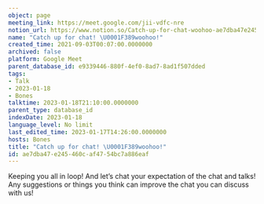```yaml
---
object: page
meeting_link: https://meet.google.com/jii-vdfc-nre
notion_url: https://www.notion.so/Catch-up-for-chat-woohoo-ae7dba47e245460caf4754bc7a886eaf
name: "Catch up for chat! \U0001F389woohoo!"
created_time: 2021-09-03T00:07:00.0000000
archived: false
platform: Google Meet
parent_database_id: e9339446-880f-4ef0-8ad7-8ad1f507dded
tags:
- Talk
- 2023-01-18
- Bones
talktime: 2023-01-18T21:10:00.0000000
parent_type: database_id
indexDate: 2023-01-18
language_level: No limit
last_edited_time: 2023-01-17T14:26:00.0000000
hosts: Bones
title: "Catch up for chat! \U0001F389woohoo!"
id: ae7dba47-e245-460c-af47-54bc7a886eaf
---
```


Keeping you all in loop! And let’s chat your expectation of the chat and talks!
Any suggestions or things you think can improve the chat you can discuss with us!





